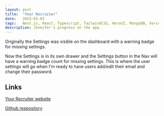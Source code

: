 ```yaml
---
layout: post
title:  "Your Recruiter"
date:   2025-03-03
tags:   Next.js, React, Typescript, TailwindCSS, HeroUI, MongoDB, Vercel, OpenAI
description: Jennifer's progress on the app.
---
```


Originally the Settings was visible on the dashboard with a warning badge for missing settings. 

Now the Settings is in its own drawer and the Settings button in the Nav will have a warning badge count for missing settings. This is where the user settings will go when I'm ready to have users add/edit their email and change their password.

<h2>Links</h2>

<a href="https://your-recruiter.vercel.app">Your Recruiter website</a>

<a href="https://github.com/JennHaggerty/your-recruiter-reports">Github respository</a>